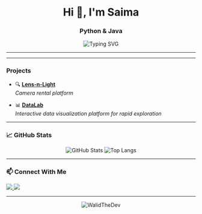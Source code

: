<h1 align="center">Hi 👋, I'm Saima</h1>
<h3 align="center">Python & Java </h3>

<p align="center">
  <img src="https://readme-typing-svg.herokuapp.com?font=Fira+Code&duration=3000&pause=1000&color=F7F7F7&center=true&vCenter=true&width=435&lines=Python+Ethusiast;Always+learning+new+tech;Clean+code+advocate" alt="Typing SVG" />
</p>

---



---

###  Projects

- 🔍 **[Lens-n-Light](https://github.com/WalidTheDev/Lens-n-Light)**  
  *Camera rental platform*

- 📊 **[DataLab](https://github.com/WalidTheDev/DataLab-Frontend)**  
  *Interactive data visualization platform for rapid exploration*

---

### 📈 GitHub Stats

<p align="center">
  <img src="https://github-readme-stats.vercel.app/api?username=SaimaTheDev&show_icons=true&theme=radical" alt="GitHub Stats" />
  <img src="https://github-readme-stats.vercel.app/api/top-langs/?username=SaimaTheDev&layout=compact&theme=radical" alt="Top Langs" />
</p>

---

### 📫 Connect With Me

<p align="left">
  <a href="https://linkedin.com/in/walidshaikh" target="_blank">
    <img src="https://img.shields.io/badge/LinkedIn-0A66C2?style=for-the-badge&logo=linkedin&logoColor=white"/>
  </a>
  <a href="mailto:walidshaikh@example.com">
    <img src="https://img.shields.io/badge/Email-D14836?style=for-the-badge&logo=gmail&logoColor=white"/>
  </a>
</p>

---

<p align="center">
  <img src="https://komarev.com/ghpvc/?username=SaimaTheDev&label=Profile%20views&color=0e75b6&style=flat" alt="WalidTheDev" />
</p>
